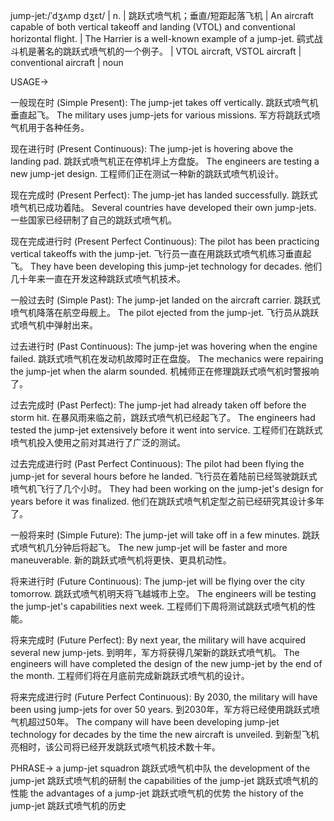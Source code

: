 jump-jet:/ˈdʒʌmp dʒɛt/ | n. | 跳跃式喷气机；垂直/短距起落飞机 | An aircraft capable of both vertical takeoff and landing (VTOL) and conventional horizontal flight. | The Harrier is a well-known example of a jump-jet.  鹞式战斗机是著名的跳跃式喷气机的一个例子。 |  VTOL aircraft, VSTOL aircraft | conventional aircraft | noun

USAGE->

一般现在时 (Simple Present):
The jump-jet takes off vertically. 跳跃式喷气机垂直起飞。
The military uses jump-jets for various missions. 军方将跳跃式喷气机用于各种任务。

现在进行时 (Present Continuous):
The jump-jet is hovering above the landing pad. 跳跃式喷气机正在停机坪上方盘旋。
The engineers are testing a new jump-jet design. 工程师们正在测试一种新的跳跃式喷气机设计。

现在完成时 (Present Perfect):
The jump-jet has landed successfully. 跳跃式喷气机已成功着陆。
Several countries have developed their own jump-jets. 一些国家已经研制了自己的跳跃式喷气机。

现在完成进行时 (Present Perfect Continuous):
The pilot has been practicing vertical takeoffs with the jump-jet. 飞行员一直在用跳跃式喷气机练习垂直起飞。
They have been developing this jump-jet technology for decades.  他们几十年来一直在开发这种跳跃式喷气机技术。


一般过去时 (Simple Past):
The jump-jet landed on the aircraft carrier. 跳跃式喷气机降落在航空母舰上。
The pilot ejected from the jump-jet. 飞行员从跳跃式喷气机中弹射出来。


过去进行时 (Past Continuous):
The jump-jet was hovering when the engine failed. 跳跃式喷气机在发动机故障时正在盘旋。
The mechanics were repairing the jump-jet when the alarm sounded. 机械师正在修理跳跃式喷气机时警报响了。

过去完成时 (Past Perfect):
The jump-jet had already taken off before the storm hit. 在暴风雨来临之前，跳跃式喷气机已经起飞了。
The engineers had tested the jump-jet extensively before it went into service. 工程师们在跳跃式喷气机投入使用之前对其进行了广泛的测试。

过去完成进行时 (Past Perfect Continuous):
The pilot had been flying the jump-jet for several hours before he landed. 飞行员在着陆前已经驾驶跳跃式喷气机飞行了几个小时。
They had been working on the jump-jet's design for years before it was finalized.  他们在跳跃式喷气机定型之前已经研究其设计多年了。


一般将来时 (Simple Future):
The jump-jet will take off in a few minutes. 跳跃式喷气机几分钟后将起飞。
The new jump-jet will be faster and more maneuverable. 新的跳跃式喷气机将更快、更具机动性。


将来进行时 (Future Continuous):
The jump-jet will be flying over the city tomorrow. 跳跃式喷气机明天将飞越城市上空。
The engineers will be testing the jump-jet's capabilities next week. 工程师们下周将测试跳跃式喷气机的性能。


将来完成时 (Future Perfect):
By next year, the military will have acquired several new jump-jets. 到明年，军方将获得几架新的跳跃式喷气机。
The engineers will have completed the design of the new jump-jet by the end of the month.  工程师们将在月底前完成新跳跃式喷气机的设计。


将来完成进行时 (Future Perfect Continuous):
By 2030, the military will have been using jump-jets for over 50 years. 到2030年，军方将已经使用跳跃式喷气机超过50年。
The company will have been developing jump-jet technology for decades by the time the new aircraft is unveiled.  到新型飞机亮相时，该公司将已经开发跳跃式喷气机技术数十年。


PHRASE->
a jump-jet squadron 跳跃式喷气机中队
the development of the jump-jet 跳跃式喷气机的研制
the capabilities of the jump-jet 跳跃式喷气机的性能
the advantages of a jump-jet 跳跃式喷气机的优势
the history of the jump-jet 跳跃式喷气机的历史
